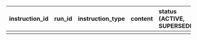 | instruction_id | run_id | instruction_type | content | status (ACTIVE, SUPERSEDED) | superseded_by_id | justification |
| :------------- | :----- | :--------------- | :------ | :-------------------------- | :--------------- | :------------ |
|                |        |                  |         |                             |                  |               |
